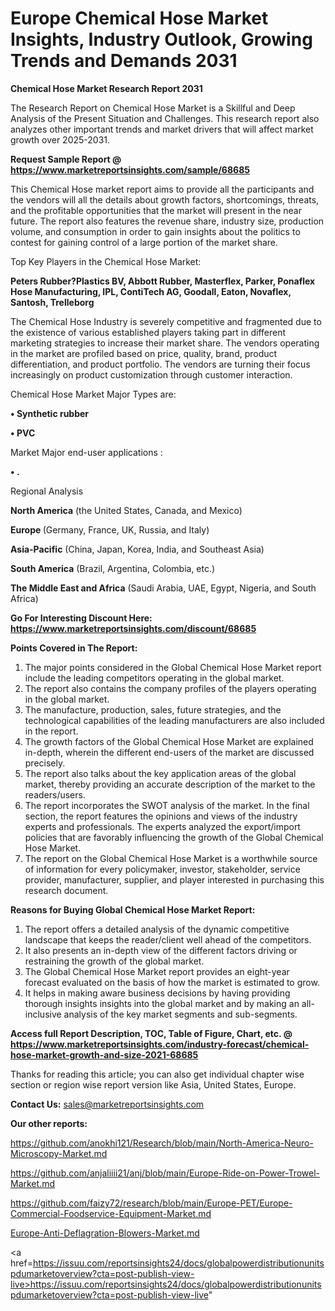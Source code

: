# Europe Chemical Hose Market Insights, Industry Outlook, Growing Trends and Demands 2031

<strong>Chemical Hose Market Research Report 2031</strong>

The Research Report on Chemical Hose Market is a Skillful and Deep Analysis of the Present Situation and Challenges. This research report also analyzes other important trends and market drivers that will affect market growth over 2025-2031.

<strong>Request Sample Report @ <a href=https://www.marketreportsinsights.com/sample/68685>https://www.marketreportsinsights.com/sample/68685</a></strong>

This Chemical Hose market report aims to provide all the participants and the vendors will all the details about growth factors, shortcomings, threats, and the profitable opportunities that the market will present in the near future. The report also features the revenue share, industry size, production volume, and consumption in order to gain insights about the politics to contest for gaining control of a large portion of the market share.

Top Key Players in the Chemical Hose Market:

<strong>Peters Rubber?Plastics BV, Abbott Rubber, Masterflex, Parker, Ponaflex Hose Manufacturing, IPL, ContiTech AG, Goodall, Eaton, Novaflex, Santosh, Trelleborg</strong>

The Chemical Hose Industry is severely competitive and fragmented due to the existence of various established players taking part in different marketing strategies to increase their market share. The vendors operating in the market are profiled based on price, quality, brand, product differentiation, and product portfolio. The vendors are turning their focus increasingly on product customization through customer interaction.

Chemical Hose Market Major Types are:

<strong>• Synthetic rubber

• PVC</strong>

Market Major end-user applications :

<strong>• .</strong>

Regional Analysis

</u><strong><b>North America</b></strong> (the United States, Canada, and Mexico)

<strong><b>Europe </b></strong>(Germany, France, UK, Russia, and Italy)

<strong><b>Asia-Pacific</b></strong> (China, Japan, Korea, India, and Southeast Asia)

<strong><b>South America</b></strong> (Brazil, Argentina, Colombia, etc.)

<strong><b>The Middle East and Africa</b></strong> (Saudi Arabia, UAE, Egypt, Nigeria, and South Africa)

<strong>Go For Interesting Discount Here: <a href=https://www.marketreportsinsights.com/discount/68685>https://www.marketreportsinsights.com/discount/68685</a></strong>

<strong>Points Covered in The Report:</strong>
<ol>
  <li>The major points considered in the Global Chemical Hose Market report include the leading competitors operating in the global market.</li>
  <li>The report also contains the company profiles of the players operating in the global market.</li>
  <li>The manufacture, production, sales, future strategies, and the technological capabilities of the leading manufacturers are also included in the report.</li>
  <li>The growth factors of the Global Chemical Hose Market are explained in-depth, wherein the different end-users of the market are discussed precisely.</li>
  <li>The report also talks about the key application areas of the global market, thereby providing an accurate description of the market to the readers/users.</li>
  <li>The report incorporates the SWOT analysis of the market. In the final section, the report features the opinions and views of the industry experts and professionals. The experts analyzed the export/import policies that are favorably influencing the growth of the Global Chemical Hose Market.</li>
  <li>The report on the Global Chemical Hose Market is a worthwhile source of information for every policymaker, investor, stakeholder, service provider, manufacturer, supplier, and player interested in purchasing this research document.</li>
</ol>
<strong>Reasons for Buying Global Chemical Hose Market Report:</strong>

<ol>
  <li>The report offers a detailed analysis of the dynamic competitive landscape that keeps the reader/client well ahead of the competitors.</li>
  <li>It also presents an in-depth view of the different factors driving or restraining the growth of the global market.</li>
  <li>The Global Chemical Hose Market report provides an eight-year forecast evaluated on the basis of how the market is estimated to grow.</li>
  <li>It helps in making aware business decisions by having providing thorough insights insights into the global market and by making an all-inclusive analysis of the key market segments and sub-segments.</li>
</ol>
<strong>Access full Report Description, TOC, Table of Figure, Chart, etc. @ <a href=https://www.marketreportsinsights.com/industry-forecast/chemical-hose-market-growth-and-size-2021-68685>https://www.marketreportsinsights.com/industry-forecast/chemical-hose-market-growth-and-size-2021-68685</a></strong>


Thanks for reading this article; you can also get individual chapter wise section or region wise report version like Asia, United States, Europe.

<strong>Contact Us:</strong>
sales@marketreportsinsights.com

<strong>Our other reports:</strong>

<a href=https://github.com/anokhi121/Research/blob/main/North-America-Neuro-Microscopy-Market.md>https://github.com/anokhi121/Research/blob/main/North-America-Neuro-Microscopy-Market.md</a>

<a href=https://github.com/anjaliiii21/anj/blob/main/Europe-Ride-on-Power-Trowel-Market.md>https://github.com/anjaliiii21/anj/blob/main/Europe-Ride-on-Power-Trowel-Market.md</a>

<a href=https://github.com/faizy72/research/blob/main/Europe-PET/Europe-Commercial-Foodservice-Equipment-Market.md>https://github.com/faizy72/research/blob/main/Europe-PET/Europe-Commercial-Foodservice-Equipment-Market.md</a>

<a href=Europe-Anti-Deflagration-Blowers-Market.md>Europe-Anti-Deflagration-Blowers-Market.md</a>

<a href=https://issuu.com/reportsinsights24/docs/globalpowerdistributionunitspdumarketoverview?cta=post-publish-view-live>https://issuu.com/reportsinsights24/docs/globalpowerdistributionunitspdumarketoverview?cta=post-publish-view-live</a>"
